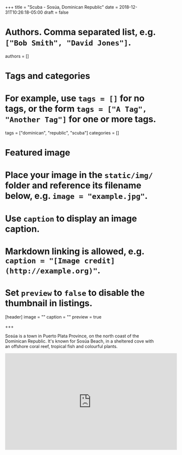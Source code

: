 +++
title = "Scuba - Sosúa, Dominican Republic"
date = 2018-12-31T10:26:18-05:00
draft = false

# Authors. Comma separated list, e.g. `["Bob Smith", "David Jones"]`.
authors = []

# Tags and categories
# For example, use `tags = []` for no tags, or the form `tags = ["A Tag", "Another Tag"]` for one or more tags.
tags = ["dominican", "republic", "scuba"]
categories = []

# Featured image
# Place your image in the `static/img/` folder and reference its filename below, e.g. `image = "example.jpg"`.
# Use `caption` to display an image caption.
#   Markdown linking is allowed, e.g. `caption = "[Image credit](http://example.org)"`.
# Set `preview` to `false` to disable the thumbnail in listings.
[header]
image = ""
caption = ""
preview = true

+++

Sosúa is a town in Puerto Plata Province, on the north coast of the Dominican Republic.
It's known for Sosúa Beach, in a sheltered cove with an offshore coral reef, tropical fish and colourful plants.

<iframe width="560" height="315" src="https://www.youtube.com/embed/25EAZzYg4v8" frameborder="0" allow="accelerometer; autoplay; encrypted-media; gyroscope; picture-in-picture" allowfullscreen></iframe>
